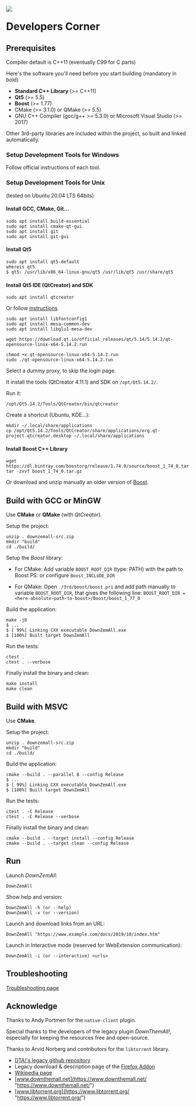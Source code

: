 <img align="left" src="./src/resources/logo/icon64.png">

# Developers Corner

## Prerequisites

Compiler default is C++11 (eventually C99 for C parts)

Here's the software you'll need before you start building (mandatory in bold)

- **Standard C++ Library** (>= C++11)
- **Qt5** (>= 5.5)
- **Boost** (>= 1.77)
- CMake (>= 3.1.0) or QMake (>= 5.5)
- GNU C++ Compiler (gcc/g++ >= 5.3.0)
  or Microsoft Visual Studio (>= 2017)

Other 3rd-party libraries are included within the project, so built and linked
automatically.


### Setup Development Tools for Windows

Follow official instructions of each tool.


### Setup Development Tools for Unix

(tested on Ubuntu 20.04 LTS 64bits)

#### Install GCC, CMake, Git...

    sudo apt install build-essential
    sudo apt install cmake-qt-gui
    sudo apt install git
    sudo apt install git-gui
    
#### Install Qt5

    sudo apt install qt5-default
    whereis qt5
    $ qt5: /usr/lib/x86_64-linux-gnu/qt5 /usr/lib/qt5 /usr/share/qt5
    
#### Install Qt5 IDE (QtCreator) and SDK

    sudo apt install qtcreator
    
Or follow [instructions](https://wiki.qt.io/Install_Qt_5_on_Ubuntu
"https://wiki.qt.io/Install_Qt_5_on_Ubuntu").

    sudo apt install libfontconfig1
    sudo apt install mesa-common-dev
    sudo apt install libglu1-mesa-dev
    
    wget https://download.qt.io/official_releases/qt/5.14/5.14.2/qt-opensource-linux-x64-5.14.2.run

    chmod +x qt-opensource-linux-x64-5.14.2.run
    sudo ./qt-opensource-linux-x64-5.14.2.run

Select a dummy proxy, to skip the login page.

It install the tools (QtCreator 4.11.1) and SDK on `/opt/Qt5.14.2/`.

Run it:

    /opt/Qt5.14.2/Tools/QtCreator/bin/qtcreator

Create a shortcut (Ubuntu, KDE...):

    mkdir ~/.local/share/applications
    cp /opt/Qt5.14.2/Tools/QtCreator/share/applications/org.qt-project.qtcreator.desktop ~/.local/share/applications



#### Install Boost C++ Library

    wget https://dl.bintray.com/boostorg/release/1.74.0/source/boost_1_74_0.tar.gz
    tar -zxvf boost_1_74_0.tar.gz


Or download and unzip manually an older version of [Boost](https://www.boost.org/users/history/).


## Build with GCC or MinGW

Use **CMake** or **QMake** (with *QtCreator*).

Setup the project:

    unzip . downzemall-src.zip
    mkdir "build"
    cd ./build/

Setup the *Boost* library:

- For CMake:
    Add variable `BOOST_ROOT_DIR` (type: PATH) with the path to Boost
    PS: or configure `Boost_INCLUDE_DIR`
    
- For QMake:
    Open `./3rd/boost/boost.pri`
    and add path manually to variable `BOOST_ROOT_DIR`,
    that gives the following line: 
    `BOOST_ROOT_DIR = <here-absolute-path-to-boost>/Boost/boost_1_77_0`



Build the application:

    make -j8
    $ ...
    $ [ 99%] Linking CXX executable DownZemAll.exe
    $ [100%] Built target DownZemAll


Run the tests:

    ctest .
    ctest . --verbose


Finally install the binary and clean:

    make install
    make clean


## Build with MSVC

Use **CMake**.

Setup the project:

    unzip . downzemall-src.zip
    mkdir "build"
    cd ./build/


Build the application:

    cmake --build . --parallel 8 --config Release
    $ ...
    $ [ 99%] Linking CXX executable DownZemAll.exe
    $ [100%] Built target DownZemAll


Run the tests:

    ctest . -C Release
    ctest . -C Release --verbose


Finally install the binary and clean:

    cmake --build . --target install --config Release
    cmake --build . --target clean --config Release


## Run

Launch *DownZemAll*:

    DownZemAll

Show help and version:

    DownZemAll -h (or --help)
    DownZemAll -v (or --version)

Launch and download links from an URL:

    DownZemAll "https://www.example.com/docs/2019/10/index.htm"


Launch in Interactive mode (reserved for WebExtension communication):

    DownZemAll -i (or --interactive) <urls>


## Troubleshooting

[Troubleshooting page](TROUBLESHOOTING.md "TROUBLESHOOTING.md")


## Acknowledge

Thanks to Andy Portmen for the `native-client` plugin.

Special thanks to the developers of the legacy plugin *DownThemAll!*, especially for keeping the resources free and open-source.

Thanks to Arvid Norberg and contributors for the `libtorrent` library.

 - [DTA!'s legacy github repository](https://github.com/downthemall/downthemall "https://github.com/downthemall/downthemall")
 - Legacy download & description page of the [Firefox Addon](https://addons.mozilla.org/en-US/firefox/addon/downthemall/ "https://addons.mozilla.org/en-US/firefox/addon/downthemall/")
 - [Wikipedia page](https://en.wikipedia.org/wiki/DownThemAll! "https://en.wikipedia.org/wiki/DownThemAll!") 
 - [www.downthemall.net](https://www.downthemall.net/ "https://www.downthemall.net/")
 - [www.libtorrent.org](https://www.libtorrent.org/ "https://www.libtorrent.org/")

